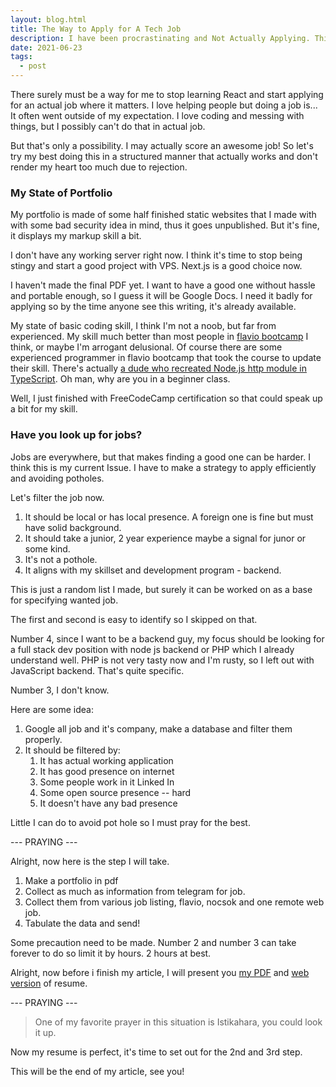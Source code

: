 ```yaml
---
layout: blog.html
title: The Way to Apply for A Tech Job
description: I have been procrastinating and Not Actually Applying. This Shall Change.
date: 2021-06-23
tags:
  - post
---
```


There surely must be a way for me to stop learning React and start applying for an actual job where it matters. I love helping people but doing a job is... It often went outside of my expectation. I love coding and messing with things, but I possibly can't do that in actual job.

But that's only a possibility. I may actually score an awesome job! So let's try my best doing this in a structured manner that actually works and don't render my heart too much due to rejection.

### My State of Portfolio

My portfolio is made of some half finished static websites that I made with with some bad security idea in mind, thus it goes unpublished. But it's fine, it displays my markup skill a bit.

I don't have any working server right now. I think it's time to stop being stingy and start a good project with VPS. Next.js is a good choice now.

I haven't made the final PDF yet. I want to have a good one without hassle and portable enough, so I guess it will be Google Docs. I need it badly for applying so by the time anyone see this writing, it's already available.

My state of basic coding skill, I think I'm not a noob, but far from experienced. My skill much better than most people in [flavio bootcamp](https://thejsbootcamp.com/) I think, or maybe I'm arrogant delusional. Of course there are some experienced programmer in flavio bootcamp that took the course to update their skill. There's actually [a dude who recreated Node.js http module in TypeScript](https://github.com/dmitryt/tiny-web-server). Oh man, why are you in a beginner class.

Well, I just finished with FreeCodeCamp certification so that could speak up a bit for my skill.

### Have you look up for jobs?

Jobs are everywhere, but that makes finding a good one can be harder. I think this is my current Issue. I have to make a strategy to apply efficiently and avoiding potholes.

Let's filter the job now.

1. It should be local or has local presence. A foreign one is fine but must have solid background.
2. It should take a junior, 2 year experience maybe a signal for junor or some kind.
3. It's not a pothole.
4. It aligns with my skillset and development program - backend.

This is just a random list I made, but surely it can be worked on as a base for specifying wanted job.

The first and second is easy to identify so I skipped on that.

Number 4, since I want to be a backend guy, my focus should be looking for a full stack dev position with node js backend or PHP which I already understand well. PHP is not very tasty now and I'm rusty, so I left out with JavaScript backend. That's quite specific.

Number 3, I don't know.

Here are some idea:

1. Google all job and it's company, make a database and filter them properly.
2. It should be filtered by:
   1. It has actual working application
   2. It has good presence on internet
   3. Some people work in it Linked In
   4. Some open source presence -- hard
   5. It doesn't have any bad presence

Little I can do to avoid pot hole so I must pray for the best.

--- PRAYING ---

Alright, now here is the step I will take.

1. Make a portfolio in pdf
2. Collect as much as information from telegram for job.
3. Collect them from various job listing, flavio, nocsok and one remote web job.
4. Tabulate the data and send!

Some precaution need to be made. Number 2 and number 3 can take forever to do so limit it by hours. 2 hours at best.

Alright, now before i finish my article, I will present you [my PDF][1] and [web version][2] of resume.

--- PRAYING ---

> One of my favorite prayer in this situation is Istikahara, you could look it up.

Now my resume is perfect, it's time to set out for the 2nd and 3rd step.

This will be the end of my article, see you!


[1]: https://docs.google.com/document/d/1IOS6SX04jekfDUbntQmRt1EZbHXzst4vhW0eB0zRbnk/export?format=pdf
[2]: https://docs.google.com/document/d/e/2PACX-1vSzAlfJdrYeyyCS3P4KfxTO3p2s3hUH_WazrzVm518IG12g0Ul1sZf_nYymJC-SqqNXTgWrh-Kw5RvD/pub


